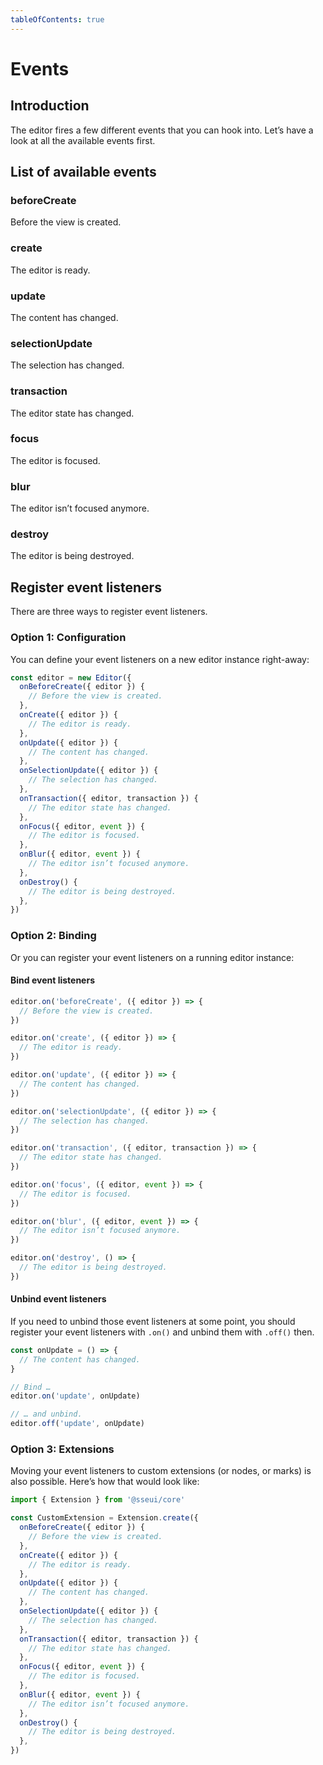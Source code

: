 ```yaml
---
tableOfContents: true
---
```


# Events

## Introduction
The editor fires a few different events that you can hook into. Let’s have a look at all the available events first.

## List of available events

### beforeCreate
Before the view is created.

### create
The editor is ready.

### update
The content has changed.

### selectionUpdate
The selection has changed.

### transaction
The editor state has changed.

### focus
The editor is focused.

### blur
The editor isn’t focused anymore.

### destroy
The editor is being destroyed.


## Register event listeners
There are three ways to register event listeners.

### Option 1: Configuration
You can define your event listeners on a new editor instance right-away:

```js
const editor = new Editor({
  onBeforeCreate({ editor }) {
    // Before the view is created.
  },
  onCreate({ editor }) {
    // The editor is ready.
  },
  onUpdate({ editor }) {
    // The content has changed.
  },
  onSelectionUpdate({ editor }) {
    // The selection has changed.
  },
  onTransaction({ editor, transaction }) {
    // The editor state has changed.
  },
  onFocus({ editor, event }) {
    // The editor is focused.
  },
  onBlur({ editor, event }) {
    // The editor isn’t focused anymore.
  },
  onDestroy() {
    // The editor is being destroyed.
  },
})
```

### Option 2: Binding
Or you can register your event listeners on a running editor instance:

#### Bind event listeners
```js
editor.on('beforeCreate', ({ editor }) => {
  // Before the view is created.
})

editor.on('create', ({ editor }) => {
  // The editor is ready.
})

editor.on('update', ({ editor }) => {
  // The content has changed.
})

editor.on('selectionUpdate', ({ editor }) => {
  // The selection has changed.
})

editor.on('transaction', ({ editor, transaction }) => {
  // The editor state has changed.
})

editor.on('focus', ({ editor, event }) => {
  // The editor is focused.
})

editor.on('blur', ({ editor, event }) => {
  // The editor isn’t focused anymore.
})

editor.on('destroy', () => {
  // The editor is being destroyed.
})
```

#### Unbind event listeners
If you need to unbind those event listeners at some point, you should register your event listeners with `.on()` and unbind them with `.off()` then.

```js
const onUpdate = () => {
  // The content has changed.
}

// Bind …
editor.on('update', onUpdate)

// … and unbind.
editor.off('update', onUpdate)
```

### Option 3: Extensions
Moving your event listeners to custom extensions (or nodes, or marks) is also possible. Here’s how that would look like:

```js
import { Extension } from '@sseui/core'

const CustomExtension = Extension.create({
  onBeforeCreate({ editor }) {
    // Before the view is created.
  },
  onCreate({ editor }) {
    // The editor is ready.
  },
  onUpdate({ editor }) {
    // The content has changed.
  },
  onSelectionUpdate({ editor }) {
    // The selection has changed.
  },
  onTransaction({ editor, transaction }) {
    // The editor state has changed.
  },
  onFocus({ editor, event }) {
    // The editor is focused.
  },
  onBlur({ editor, event }) {
    // The editor isn’t focused anymore.
  },
  onDestroy() {
    // The editor is being destroyed.
  },
})
```
